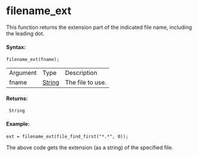 # filename_ext

This function returns the extension part of the indicated file name,
including the leading dot.

#### Syntax:

``` gml
filename_ext(fname);
```

|          |                                                                           |                  |
|----------|---------------------------------------------------------------------------|------------------|
| Argument | Type                                                                      | Description      |
| fname    |  [String](../../../../../GameMaker_Language/GML_Overview/Data_Types)  | The file to use. |

#### Returns:

``` gml
 String
```

#### Example:

``` gml
ext = filename_ext(file_find_first("*.*", 0));
```

The above code gets the extension (as a string) of the specified file.
